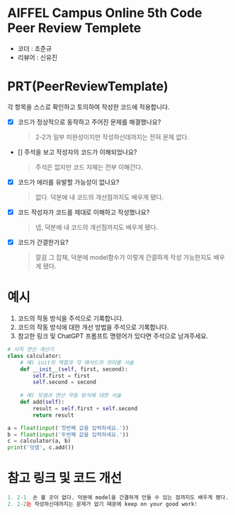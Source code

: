 # AIFFEL Campus Online 5th Code Peer Review Templete
- 코더 : 조준규
- 리뷰어 : 신유진


# PRT(PeerReviewTemplate) 
각 항목을 스스로 확인하고 토의하여 작성한 코드에 적용합니다.

- [X] 코드가 정상적으로 동작하고 주어진 문제를 해결했나요?
  > 2-2가 일부 미완성이지만 작성하신데까지는 전혀 문제 없다. 
- [] 주석을 보고 작성자의 코드가 이해되었나요?
  > 주석은 없지만 코드 자체는 전부 이해간다.
- [X] 코드가 에러를 유발할 가능성이 없나요?
  > 없다. 덕분에 내 코드의 개선점까지도 배우게 됐다.
- [X] 코드 작성자가 코드를 제대로 이해하고 작성했나요?
  > 넵, 덕분에 내 코드의 개선점까지도 배우게 됐다.
- [X] 코드가 간결한가요?
  > 깔끔 그 잡채, 덕분에 model함수가 이렇게 간결하게 작성 가능한지도 배우게 됐다.

# 예시
1. 코드의 작동 방식을 주석으로 기록합니다.
2. 코드의 작동 방식에 대한 개선 방법을 주석으로 기록합니다.
3. 참고한 링크 및 ChatGPT 프롬프트 명령어가 있다면 주석으로 남겨주세요.
```python
# 사칙 연산 계산기
class calculator:
    # 예) init의 역할과 각 매서드의 의미를 서술
    def __init__(self, first, second):
        self.first = first
        self.second = second
    
    # 예) 덧셈과 연산 작동 방식에 대한 서술
    def add(self):
        result = self.first + self.second
        return result

a = float(input('첫번째 값을 입력하세요.')) 
b = float(input('두번째 값을 입력하세요.')) 
c = calculator(a, b)
print('덧셈', c.add()) 
```

# 참고 링크 및 코드 개선
```python
1. 2-1  손 볼 곳이 없다. 덕분에 model을 간결하게 만들 수 있는 점까지도 배우게 됐다.
2. 2-2는 작성하신데까지는 문제가 없기 때문에 keep on your good work!
```
